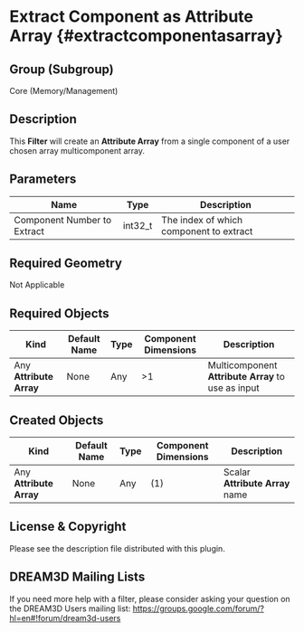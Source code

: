 Extract Component as Attribute Array {#extractcomponentasarray}
=============

## Group (Subgroup) ##
Core (Memory/Management)

## Description ##
This **Filter** will create an **Attribute Array** from a single component of a user chosen array multicomponent array.

## Parameters ##
| Name | Type | Description |
|------|------| ----------- |
| Component Number to Extract | int32_t | The index of which component to extract |


## Required Geometry ##
Not Applicable

## Required Objects ##
| Kind | Default Name | Type | Component Dimensions | Description |
|------|--------------|-------------|---------|-----|
| Any **Attribute Array** | None | Any | >1 | Multicomponent **Attribute Array** to use as input |


## Created Objects ##

| Kind | Default Name | Type | Component Dimensions | Description |
|------|--------------|-------------|---------|-----|
| Any **Attribute Array** | None | Any | (1) | Scalar **Attribute Array** name |

## License & Copyright ##

Please see the description file distributed with this plugin.

## DREAM3D Mailing Lists ##

If you need more help with a filter, please consider asking your question on the DREAM3D Users mailing list:
https://groups.google.com/forum/?hl=en#!forum/dream3d-users


